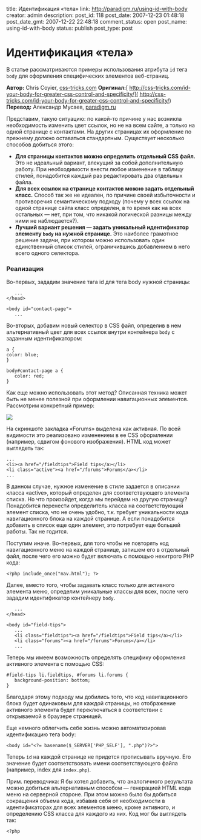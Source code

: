 title: Идентификация «тела»
link: http://paradigm.ru/using-id-with-body
creator: admin
description: 
post_id: 118
post_date: 2007-12-23 01:48:18
post_date_gmt: 2007-12-22 22:48:18
comment_status: open
post_name: using-id-with-body
status: publish
post_type: post

# Идентификация «тела»

В статье рассматриваются примеры использования атрибута `id` тега `body` для оформления специфических элементов веб-страниц.

**Автор:** Chris Coyier, [css-tricks.com](http://css-tricks.com) **Оригинал:**[ http://css-tricks.com/id-your-body-for-greater-css-control-and-specificity/]( http://css-tricks.com/id-your-body-for-greater-css-control-and-specificity/) **Перевод:** Александр Мусаев, [paradigm.ru]()

Представим, такую ситуацию: по какой-то причине у нас возникла необходимость изменить цвет ссылок, но не на всем сайте, а только на одной странице с контактами. На других страницах их оформление по прежнему должно оставаться стандартным. Существует несколько способов добиться этого: 

  * **Для страницы контактов можно определить отдельный CSS файл.** Это не идеальный вариант, влекущий за собой дополнительную работу. При необходимости внести любое изменение в таблицу стилей, понадобится каждый раз редактировать два отдельных файла.
  * **Для всех ссылок на странице контактов можно задать отдельный класс.** Способ так же не идеален, по причине своей избыточности и противоречия семантическому подходу (почему у всех ссылок на одной странице сайта класс определен, в то время как на всех остальных — нет, при том, что никакой логической разницы между ними не наблюдается?).
  * **Лучший вариант решения — задать уникальный идентификатор элементу `body` на нужной странице.** Это наиболее грамотное решение задачи, при котором можно использовать один единственный список стилей, ограничившись добавлением в него всего одного селектора.

### Реализация

Во-первых, зададим значение тага id для тега body нужной страницы:
    
       ...
    </head>
    
    <body id="contact-page">
       ...
    

Во-вторых, добавим новый селектор в CSS файл, определив в нем альтернативный цвет для всех ссылок внутри контейнера `body` с заданным идентификатором:
    
    a {
    color: blue;
    }
    
    body#contact-page a {
       color: red;
    }

Как еще можно использовать этот метод? Описанная техника может быть не менее полезной при оформлении навигационных элементов. Рассмотрим конкретный пример:

![](/;-\)/2007/12/tabbednav.jpg)

На скриншоте закладка «Forums» выделена как активная. По всей видимости это реализовано изменением в ее CSS оформлении (например, сдвигом фонового изображения). HTML код может выглядеть так:
    
    ...
    <li><a href="/fieldtips">Field tips</a></li>
    <li class="active"><a href="/forums">Forums</a></li>
    ...

В данном случае, нужное изменение в стиле задается в описании класса «active», который определен для соответствующего элемента списка. Но что произойдет, когда мы перейдем на другую страницу? Понадобится перенести определитель класса на соответствующий элемент списка, что не очень удобно, т.к. требует уникальности кода навигационного блока на каждой странице. А если понадобится добавить в список еще один элемент, это потребует еще большей работы. Так не годится.

Поступим иначе. Во-первых, для того чтобы не повторять код навигационного меню на каждой странице, запишем его в отдельный файл, после чего его можно будет включать с помощью нехитрого PHP кода:
    
    <?php include_once("nav.html"); ?>

Далее, вместо того, чтобы задавать класс только для активного элемента меню, определим уникальные классы для всех, после чего зададим идентификатор контейнеру `body`.
    
       ...
    </head>
    
    <body id="field-tips">
       ...
       <li class="fieldtips"><a href="/fieldtips">Field tips</a></li>
       <li class="forums"><a href="/forums">Forums</a></li>
       ...

Теперь мы имеем возможность определять специфику оформления активного элемента с помощью CSS:
    
    #field-tips li.fieldtips, #forums li.forums {
       background-position: bottom;
    }

Благодаря этому подходу мы добились того, что код навигационного блока будет одинаковым для каждой страницы, но отображение активного элемента будет переключаться в соответствии с открываемой в браузере страницей.

Еще немного облегчить себе жизнь можно автоматизировав идентификацию тега body:
    
    <body id="<?= basename($_SERVER['PHP_SELF'], ".php")?>">

Теперь `id` на каждой странице не придется прописывать вручную. Его значение будет соответствовать имени соответствующего файла (например, index для `index.php`).

Прим. переводчика: Я бы хотел добавить, что аналогичного результата можно добиться альтернативным способом — генерацией HTML кода меню на серверной стороне. При этом можно было бы добиться сокращения объема кода, избавив себя от необходимости в идентификаторах для всех элементов меню, кроме активного, и определению CSS класса для каждого из них. Код мог бы выглядеть так:
    
    <?php